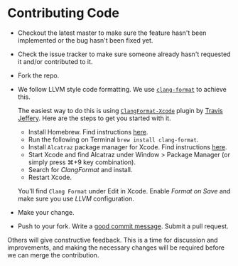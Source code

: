 # Contributing Code

- Checkout the latest master to make sure the feature hasn't been implemented or
the bug hasn't been fixed yet.

- Check the issue tracker to make sure someone already hasn't requested it and/or
contributed to it.

- Fork the repo.

- We follow LLVM style code formatting. We use [`clang-format`](http://clang.llvm.org/docs/ClangFormat.html) to achieve this.

    The easiest way to do this is using [`ClangFormat-Xcode`](https://github.com/travisjeffery/ClangFormat-Xcode) plugin by [Travis Jeffery](https://github.com/travisjeffery). Here are the steps to get you started with it.

    - Install Homebrew. Find instructions [here](http://brew.sh/).
    - Run the following on Terminal `brew install clang-format`.
    - Install `Alcatraz` package manager for Xcode. Find instructions [here](http://alcatraz.io/).
    - Start Xcode and find Alcatraz under Window > Package Manager (or simply press &#8984;+9 key combination).
    - Search for *ClangFormat* and install.
    - Restart Xcode.

    You'll find `Clang Format` under Edit in Xcode. Enable *Format on Save* and make sure you use *LLVM* configuration.

- Make your change.

- Push to your fork. Write a [good commit message][commit]. Submit a pull request.

  [commit]: http://tbaggery.com/2008/04/19/a-note-about-git-commit-messages.html

Others will give constructive feedback.
This is a time for discussion and improvements,
and making the necessary changes will be required before we can
merge the contribution.
